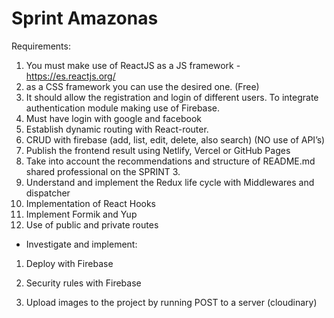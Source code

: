 # Sprint Amazonas

Requirements:
  
1) You must make use of ReactJS as a JS framework - https://es.reactjs.org/
2) as a CSS framework you can use the desired one. (Free)
3) It should allow the registration and login of different users. To integrate
authentication module making use of Firebase.
4) Must have login with google and facebook
5) Establish dynamic routing with React-router.
6) CRUD with firebase (add, list, edit, delete, also search) (NO use of API’s)
7) Publish the frontend result using Netlify, Vercel or GitHub Pages
8) Take into account the recommendations and structure of README.md
shared professional on the SPRINT 3.
9) Understand and implement the Redux life cycle with Middlewares and dispatcher
10) Implementation of React Hooks
11) Implement Formik and Yup
12) Use of public and private routes

- Investigate and implement:

1) Deploy with Firebase

2) Security rules with Firebase

4) Upload images to the project by running POST to a server
(cloudinary)
